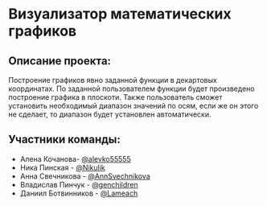 ﻿# Визуализатор математических графиков

## Описание проекта:
Построение графиков явно заданной функции в декартовых координатах.
По заданной пользователем функции будет произведено построение графика в плоскоти.
Также пользователь сможет установить необходимый диапазон значений по осям,
если же он этого не сделает, то диапазон будет установлен автоматически.

## Участники команды:
* Алена Кочанова- [@alevko55555](https://github.com/alevko55555)
* Ника Пинская - [@Nikulik](https://github.com/Nikulik)
* Анна Свечникова  - [@AnnSvechnikova](https://github.com/AnnSvechnikova)
* Владислав Пинчук - [@genchildren](https://github.com/genchildren) 
* Даниил Ботвинников - [@Lameach](https://github.com/lameach) 
